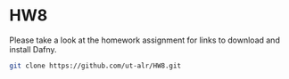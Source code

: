 # HW8

Please take a look at the homework assignment for links to download and install Dafny.

```bash
git clone https://github.com/ut-alr/HW8.git
```
